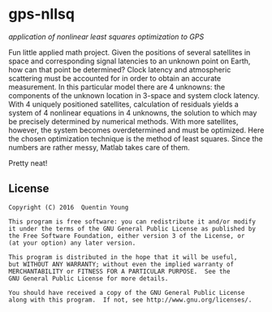 # gps-nllsq
  *application of nonlinear least squares optimization to GPS*

Fun little applied math project. Given the positions of several satellites in space and corresponding signal latencies
to an unknown point on Earth, how can that point be determined? Clock latency and atmospheric scattering must be accounted
for in order to obtain an accurate measurement. In this particular model there are 4 unknowns: the components of the
unknown location in 3-space and system clock latency. With 4 uniquely positioned satellites, calculation of residuals
yields a system of 4 nonlinear equations in 4 unknowns, the solution to which may be precisely determined by numerical
methods. With more satellites, however, the system becomes overdetermined and must be optimized. Here the chosen
optimization technique is the method of least squares. Since the numbers are rather messy, Matlab takes care of them.

Pretty neat!

License
-------
```
Copyright (C) 2016  Quentin Young

This program is free software: you can redistribute it and/or modify
it under the terms of the GNU General Public License as published by
the Free Software Foundation, either version 3 of the License, or
(at your option) any later version.

This program is distributed in the hope that it will be useful,
but WITHOUT ANY WARRANTY; without even the implied warranty of
MERCHANTABILITY or FITNESS FOR A PARTICULAR PURPOSE.  See the
GNU General Public License for more details.

You should have received a copy of the GNU General Public License
along with this program.  If not, see http://www.gnu.org/licenses/.
```
